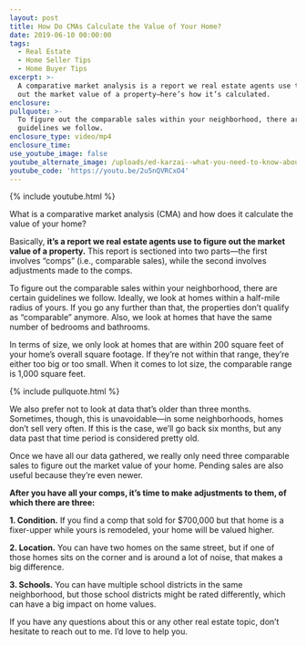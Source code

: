 ```yaml
---
layout: post
title: How Do CMAs Calculate the Value of Your Home?
date: 2019-06-10 00:00:00
tags:
  - Real Estate
  - Home Seller Tips
  - Home Buyer Tips
excerpt: >-
  A comparative market analysis is a report we real estate agents use to figure
  out the market value of a property—here’s how it’s calculated.
enclosure:
pullquote: >-
  To figure out the comparable sales within your neighborhood, there are certain
  guidelines we follow.
enclosure_type: video/mp4
enclosure_time:
use_youtube_image: false
youtube_alternate_image: /uploads/ed-karzai--what-you-need-to-know-about-cmas-youtube.jpg
youtube_code: 'https://youtu.be/2u5nQVRCxO4'
---
```


{% include youtube.html %}

What is a comparative market analysis (CMA) and how does it calculate the value of your home?&nbsp;

Basically, **it’s a report we real estate agents use to figure out the market value of a property.** This report is sectioned into two parts—the first involves “comps” (i.e., comparable sales), while the second involves adjustments made to the comps.&nbsp;

To figure out the comparable sales within your neighborhood, there are certain guidelines we follow. Ideally, we look at homes within a half-mile radius of yours. If you go any further than that, the properties don’t qualify as “comparable” anymore. Also, we look at homes that have the same number of bedrooms and bathrooms.&nbsp;

In terms of size, we only look at homes that are within 200 square feet of your home’s overall square footage. If they’re not within that range, they’re either too big or too small. When it comes to lot size, the comparable range is 1,000 square feet.

{% include pullquote.html %}

We also prefer not to look at data that’s older than three months. Sometimes, though, this is unavoidable—in some neighborhoods, homes don’t sell very often. If this is the case, we’ll go back six months, but any data past that time period is considered pretty old.&nbsp;

Once we have all our data gathered, we really only need three comparable sales to figure out the market value of your home. Pending sales are also useful because they’re even newer.&nbsp;

**After you have all your comps, it’s time to make adjustments to them, of which there are three:&nbsp;**

**1\. Condition.** If you find a comp that sold for $700,000 but that home is a fixer-upper while yours is remodeled, your home will be valued higher.&nbsp;

**2\. Location.** You can have two homes on the same street, but if one of those homes sits on the corner and is around a lot of noise, that makes a big difference.&nbsp;

**3\. Schools.** You can have multiple school districts in the same neighborhood, but those school districts might be rated differently, which can have a big impact on home values.&nbsp;

If you have any questions about this or any other real estate topic, don’t hesitate to reach out to me. I’d love to help you.&nbsp;<br>&nbsp;